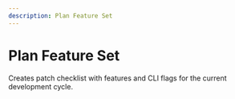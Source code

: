 ```yaml
---
description: Plan Feature Set
---
```


# Plan Feature Set

Creates patch checklist with features and CLI flags for the current development cycle.
